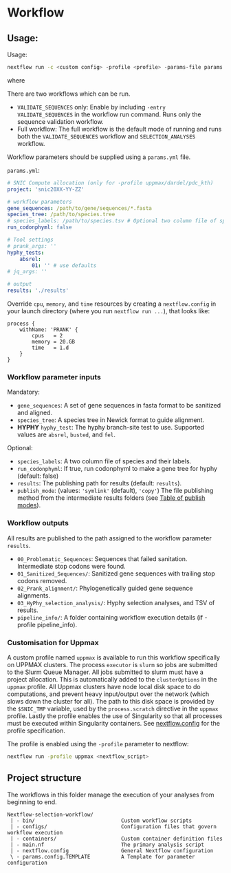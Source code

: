 # Workflow

## Usage:

Usage:
```bash
nextflow run -c <custom config> -profile <profile> -params-file params.yml <nextflow script> [ -entry VALIDATE_SEQUENCES ]
```

where 

There are two workflows which can be run.
- `VALIDATE_SEQUENCES` only: Enable by including `-entry VALIDATE_SEQUENCES` in the workflow run command. Runs only the sequence validation workflow.
- Full workflow: The full workflow is the default mode of running and runs both the `VALIDATE_SEQUENCES` workflow and `SELECTION_ANALYSES` workflow.

Workflow parameters should be supplied using a `params.yml` file. 

`params.yml`:
```yml
# SNIC Compute allocation (only for -profile uppmax/dardel/pdc_kth)
project: 'snic20XX-YY-ZZ'

# workflow parameters
gene_sequences: /path/to/gene/sequences/*.fasta
species_tree: /path/to/species.tree
# species_labels: /path/to/species.tsv # Optional two column file of species and their labels
run_codonphyml: false

# Tool settings
# prank_args: ''
hyphy_tests:
    absrel:
        01: '' # use defaults
# jq_args: ''

# output
results: './results'
```

Override `cpu`, `memory`, and `time` resources by creating a `nextflow.config` in your
launch directory (where you run `nextflow run ...`), that looks like:
```nextflow
process {
    withName: 'PRANK' {
        cpus   = 2
        memory = 20.GB
        time   = 1.d
    }
}
```

### Workflow parameter inputs

Mandatory:

- `gene_sequences`: A set of gene sequences in fasta format to be sanitized and aligned.
- `species_tree`: A species tree in Newick format to guide alignment.
- **HYPHY** `hyphy_test`: The hyphy branch-site test to use.
    Supported values are `absrel`, `busted`, and `fel`.

Optional:

- `species_labels`: A two column file of species and their labels.
- `run_codonphyml`: If true, run codonphyml to make a gene tree for hyphy (default: false) 
- `results`: The publishing path for results (default: `results`).
- `publish_mode`: (values: `'symlink'` (default), `'copy'`) The file
publishing method from the intermediate results folders
(see [Table of publish modes](https://www.nextflow.io/docs/latest/process.html#publishdir)).

### Workflow outputs

All results are published to the path assigned to the workflow parameter `results`.

- `00_Problematic_Sequences`: Sequences that failed sanitation. Intermediate stop codons were found.
- `01_Sanitized_Sequences/`: Sanitized gene sequences with trailing stop
codons removed.
- `02_Prank_alignment/`: Phylogenetically guided gene sequence alignments.
- `03_HyPhy_selection_analysis/`: Hyphy selection analyses, and TSV of results.
- `pipeline_info/`: A folder containing workflow execution details (if -profile pipeline_info).

### Customisation for Uppmax

A custom profile named `uppmax` is available to run this workflow specifically
on UPPMAX clusters. The process `executor` is `slurm` so jobs are
submitted to the Slurm Queue Manager. All jobs submitted to slurm
must have a project allocation. This is automatically added to the `clusterOptions`
in the `uppmax` profile. All Uppmax clusters have node local disk space to do
computations, and prevent heavy input/output over the network (which
slows down the cluster for all).
The path to this disk space is provided by the `$SNIC_TMP` variable, used by
the `process.scratch` directive in the `uppmax` profile. Lastly
the profile enables the use of Singularity so that all processes must be
executed within Singularity containers. See [nextflow.config](nextflow.config)
for the profile specification.

The profile is enabled using the `-profile` parameter to nextflow:
```bash
nextflow run -profile uppmax <nextflow_script>
```

## Project structure

The workflows in this folder manage the execution of your analyses
from beginning to end.

```
Nextflow-selection-workflow/
 | - bin/                            Custom workflow scripts
 | - configs/                        Configuration files that govern workflow execution
 | - containers/                     Custom container definition files
 | - main.nf                         The primary analysis script
 | - nextflow.config                 General Nextflow configuration
 \ - params.config.TEMPLATE          A Template for parameter configuration
```
